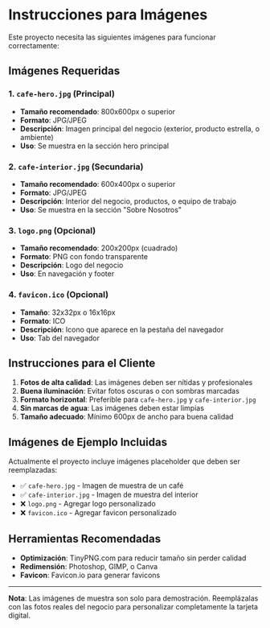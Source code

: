 # Instrucciones para Imágenes

Este proyecto necesita las siguientes imágenes para funcionar correctamente:

## Imágenes Requeridas

### 1. `cafe-hero.jpg` (Principal)
- **Tamaño recomendado**: 800x600px o superior
- **Formato**: JPG/JPEG
- **Descripción**: Imagen principal del negocio (exterior, producto estrella, o ambiente)
- **Uso**: Se muestra en la sección hero principal

### 2. `cafe-interior.jpg` (Secundaria)  
- **Tamaño recomendado**: 600x400px o superior
- **Formato**: JPG/JPEG
- **Descripción**: Interior del negocio, productos, o equipo de trabajo
- **Uso**: Se muestra en la sección "Sobre Nosotros"

### 3. `logo.png` (Opcional)
- **Tamaño recomendado**: 200x200px (cuadrado)
- **Formato**: PNG con fondo transparente
- **Descripción**: Logo del negocio
- **Uso**: En navegación y footer

### 4. `favicon.ico` (Opcional)
- **Tamaño**: 32x32px o 16x16px
- **Formato**: ICO
- **Descripción**: Icono que aparece en la pestaña del navegador
- **Uso**: Tab del navegador

## Instrucciones para el Cliente

1. **Fotos de alta calidad**: Las imágenes deben ser nítidas y profesionales
2. **Buena iluminación**: Evitar fotos oscuras o con sombras marcadas
3. **Formato horizontal**: Preferible para `cafe-hero.jpg` y `cafe-interior.jpg`
4. **Sin marcas de agua**: Las imágenes deben estar limpias
5. **Tamaño adecuado**: Mínimo 600px de ancho para buena calidad

## Imágenes de Ejemplo Incluidas

Actualmente el proyecto incluye imágenes placeholder que deben ser reemplazadas:

- ✅ `cafe-hero.jpg` - Imagen de muestra de un café
- ✅ `cafe-interior.jpg` - Imagen de muestra del interior
- ❌ `logo.png` - Agregar logo personalizado
- ❌ `favicon.ico` - Agregar favicon personalizado

## Herramientas Recomendadas

- **Optimización**: TinyPNG.com para reducir tamaño sin perder calidad
- **Redimensión**: Photoshop, GIMP, o Canva
- **Favicon**: Favicon.io para generar favicons

---

**Nota**: Las imágenes de muestra son solo para demostración. Reemplázalas con las fotos reales del negocio para personalizar completamente la tarjeta digital.
